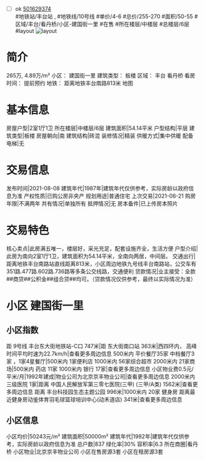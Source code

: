 - [ ] ok [501629374](https://bj.5i5j.com/ershoufang/501629374.html)  
 #地铁站/丰台站 ,  #地铁线/10号线
#单价/4-6 #总价/255-270 #面积/50-55   #区域/丰台/看丹桥/小区-建国街一里 #在售 #所在楼层/中楼层 #总楼层/6层 #layout 
![layout](http://image2a.5i5j.com/bdir/layout/183024.jpg_P5.jpg) 
# 简介 
 265万,  4.89万/m² 
小区： 建国街一里
建筑类型： 板楼
区域： 丰台 看丹桥
看房时间： 提前预约
地铁： 距离地铁丰台南路813米 地图
# 基本信息 
 房屋户型|2室1厅1卫
所在楼层|中楼层/6层
建筑面积|54.14平米
户型结构|平层
建筑类型|板楼
房屋朝向|南
建筑结构|砖混
装修情况|精装
供暖方式|集中供暖
配备电梯|无
# 交易信息 
 发布时间|2021-08-08
建筑年代|1987年|建筑年代仅供参考，实际房龄以政府信息为准
产权性质|已购公房非央产
规划用途|普通住宅
上次交易|2021-06-21
购房年限|不满两年
共有情况|单独所有
抵押情况|无
房本备件|已上传房本照片
# 交易特色 
 核心卖点|此房满五唯一，楼层好，采光充足，配套设施齐全，生活方便
户型介绍|此房为南向2室1厅1卫，建筑面积为54.14平米，全南向两居，中间层。
交通出行|距离地铁丰台南路站直线距离813米，小区周边地铁九号线丰台南路站，公交车有351路.477路.602路.736路等多条公交线路，交通便利
贷款情况|业主接受：全款##商贷##公积金##组合贷##均可。（贷款情况仅供参考，最终以实际情况为准）
# 小区 建国街一里
## 小区指数 
 距 9号线 丰台东大街地铁站-C口 747米|距 东大街南口站 363米|西四环内， 高峰时间平均时速为22.7km/h|查看更多周边信息
500米内 平价餐厅35家
中档餐厅3家 ，1家4星餐厅|500米内 1家便利店
1000米内 56家综合超市
2000米内 21家商场|500米内 药店 11家
1000米内 银行 17家|查看更多周边信息
小区物业费0.5元/平米/月|1992年建成|物业公司为北京京丰物业公司|查看更多周边信息
2000米内 三级医院 1家|距离 中国人民解放军第三零七医院(三甲) (三甲/A类) 1562米|查看更多周边信息
距离 丰台科技园生态主题公园 996米|1000米内 20家 健身房
距离最近健身房动鉴体育羽毛球篮球培训中心(动禾道店) 341米|查看更多周边信息
## 小区信息 
 小区均价|50243元/m²
建筑面积|50000m²
建筑年代|1982年|建筑年代仅供参考，实际房龄以政府信息为准
总户数|837
绿化率|30%
容积率|6.3
所在商圈|看丹桥
小区物业|北京京丰物业公司
小区在售房源3套
小区在租房源3套
